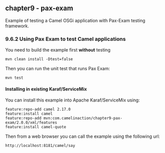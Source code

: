 chapter9 - pax-exam
-------------------

Example of testing a Camel OSGi application with Pax-Exam testing framework.

### 9.6.2 Using Pax Exam to test Camel applications

You need to build the example first **without** testing

    mvn clean install -Dtest=false

Then you can run the unit test that runs Pax Exam:

    mvn test

#### Installing in existing Karaf/ServiceMix

You can install this example into Apache Karaf/ServiceMix using:

    feature:repo-add camel 2.17.0
    feature:install camel
    feature:repo-add mvn:com.camelinaction/chapter9-pax-exam/2.0.0/xml/features
    feature:install camel-quote

Then from a web browser you can call the example using the following url:

    http://localhost:8181/camel/say


